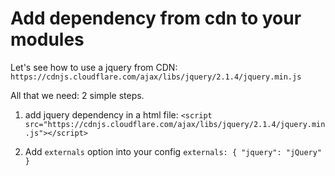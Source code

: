 # Add dependency from cdn to your modules

Let's see how to use a jquery from CDN: `https://cdnjs.cloudflare.com/ajax/libs/jquery/2.1.4/jquery.min.js`

All that we need: 2 simple steps.

1. add jquery dependency in a html file:  `<script src="https://cdnjs.cloudflare.com/ajax/libs/jquery/2.1.4/jquery.min.js"></script>`

2. Add `externals` option into your config `externals: { "jquery": "jQuery" }`
